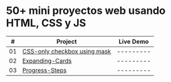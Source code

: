# 50+ mini proyectos web usando HTML, CSS y JS

|  #  | Project                                                                                                     | Live Demo |
| :-: | ----------------------------------------------------------------------------------------------------------- | --------- |
| 01  | [CSS-only checkbox using mask](https://github.com/oigomezz/my-web-components/tree/main/Checkbox-Using-Mask) | --------- |
| 02  | [Expanding-Cards](https://github.com/oigomezz/my-web-components/tree/main/Expanding-Cards)                  | --------- |
| 03  | [Progress-Steps](https://github.com/oigomezz/my-web-components/tree/main/Progress-Steps)                    | --------- |
